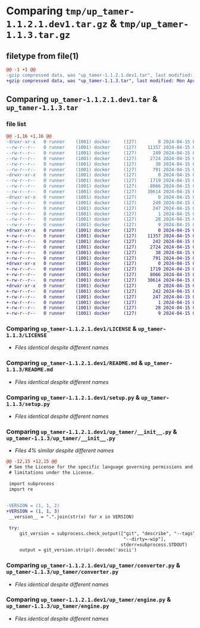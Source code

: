 # Comparing `tmp/up_tamer-1.1.2.1.dev1.tar.gz` & `tmp/up_tamer-1.1.3.tar.gz`

## filetype from file(1)

```diff
@@ -1 +1 @@
-gzip compressed data, was "up_tamer-1.1.2.1.dev1.tar", last modified: Mon Apr 15 08:13:22 2024, max compression
+gzip compressed data, was "up_tamer-1.1.3.tar", last modified: Mon Apr 15 08:15:52 2024, max compression
```

## Comparing `up_tamer-1.1.2.1.dev1.tar` & `up_tamer-1.1.3.tar`

### file list

```diff
@@ -1,16 +1,16 @@
-drwxr-xr-x   0 runner    (1001) docker     (127)        0 2024-04-15 08:13:22.214898 up_tamer-1.1.2.1.dev1/
--rw-r--r--   0 runner    (1001) docker     (127)    11357 2024-04-15 08:13:19.000000 up_tamer-1.1.2.1.dev1/LICENSE
--rw-r--r--   0 runner    (1001) docker     (127)      249 2024-04-15 08:13:22.214898 up_tamer-1.1.2.1.dev1/PKG-INFO
--rw-r--r--   0 runner    (1001) docker     (127)     2724 2024-04-15 08:13:19.000000 up_tamer-1.1.2.1.dev1/README.md
--rw-r--r--   0 runner    (1001) docker     (127)       38 2024-04-15 08:13:22.214898 up_tamer-1.1.2.1.dev1/setup.cfg
--rw-r--r--   0 runner    (1001) docker     (127)      791 2024-04-15 08:13:19.000000 up_tamer-1.1.2.1.dev1/setup.py
-drwxr-xr-x   0 runner    (1001) docker     (127)        0 2024-04-15 08:13:22.210898 up_tamer-1.1.2.1.dev1/up_tamer/
--rw-r--r--   0 runner    (1001) docker     (127)     1719 2024-04-15 08:13:19.000000 up_tamer-1.1.2.1.dev1/up_tamer/__init__.py
--rw-r--r--   0 runner    (1001) docker     (127)     8066 2024-04-15 08:13:19.000000 up_tamer-1.1.2.1.dev1/up_tamer/converter.py
--rw-r--r--   0 runner    (1001) docker     (127)    30614 2024-04-15 08:13:19.000000 up_tamer-1.1.2.1.dev1/up_tamer/engine.py
-drwxr-xr-x   0 runner    (1001) docker     (127)        0 2024-04-15 08:13:22.214898 up_tamer-1.1.2.1.dev1/up_tamer.egg-info/
--rw-r--r--   0 runner    (1001) docker     (127)      249 2024-04-15 08:13:22.000000 up_tamer-1.1.2.1.dev1/up_tamer.egg-info/PKG-INFO
--rw-r--r--   0 runner    (1001) docker     (127)      247 2024-04-15 08:13:22.000000 up_tamer-1.1.2.1.dev1/up_tamer.egg-info/SOURCES.txt
--rw-r--r--   0 runner    (1001) docker     (127)        1 2024-04-15 08:13:22.000000 up_tamer-1.1.2.1.dev1/up_tamer.egg-info/dependency_links.txt
--rw-r--r--   0 runner    (1001) docker     (127)       28 2024-04-15 08:13:22.000000 up_tamer-1.1.2.1.dev1/up_tamer.egg-info/requires.txt
--rw-r--r--   0 runner    (1001) docker     (127)        9 2024-04-15 08:13:22.000000 up_tamer-1.1.2.1.dev1/up_tamer.egg-info/top_level.txt
+drwxr-xr-x   0 runner    (1001) docker     (127)        0 2024-04-15 08:15:52.734990 up_tamer-1.1.3/
+-rw-r--r--   0 runner    (1001) docker     (127)    11357 2024-04-15 08:15:48.000000 up_tamer-1.1.3/LICENSE
+-rw-r--r--   0 runner    (1001) docker     (127)      242 2024-04-15 08:15:52.730990 up_tamer-1.1.3/PKG-INFO
+-rw-r--r--   0 runner    (1001) docker     (127)     2724 2024-04-15 08:15:48.000000 up_tamer-1.1.3/README.md
+-rw-r--r--   0 runner    (1001) docker     (127)       38 2024-04-15 08:15:52.734990 up_tamer-1.1.3/setup.cfg
+-rw-r--r--   0 runner    (1001) docker     (127)      791 2024-04-15 08:15:48.000000 up_tamer-1.1.3/setup.py
+drwxr-xr-x   0 runner    (1001) docker     (127)        0 2024-04-15 08:15:52.730990 up_tamer-1.1.3/up_tamer/
+-rw-r--r--   0 runner    (1001) docker     (127)     1719 2024-04-15 08:15:48.000000 up_tamer-1.1.3/up_tamer/__init__.py
+-rw-r--r--   0 runner    (1001) docker     (127)     8066 2024-04-15 08:15:48.000000 up_tamer-1.1.3/up_tamer/converter.py
+-rw-r--r--   0 runner    (1001) docker     (127)    30614 2024-04-15 08:15:48.000000 up_tamer-1.1.3/up_tamer/engine.py
+drwxr-xr-x   0 runner    (1001) docker     (127)        0 2024-04-15 08:15:52.730990 up_tamer-1.1.3/up_tamer.egg-info/
+-rw-r--r--   0 runner    (1001) docker     (127)      242 2024-04-15 08:15:52.000000 up_tamer-1.1.3/up_tamer.egg-info/PKG-INFO
+-rw-r--r--   0 runner    (1001) docker     (127)      247 2024-04-15 08:15:52.000000 up_tamer-1.1.3/up_tamer.egg-info/SOURCES.txt
+-rw-r--r--   0 runner    (1001) docker     (127)        1 2024-04-15 08:15:52.000000 up_tamer-1.1.3/up_tamer.egg-info/dependency_links.txt
+-rw-r--r--   0 runner    (1001) docker     (127)       28 2024-04-15 08:15:52.000000 up_tamer-1.1.3/up_tamer.egg-info/requires.txt
+-rw-r--r--   0 runner    (1001) docker     (127)        9 2024-04-15 08:15:52.000000 up_tamer-1.1.3/up_tamer.egg-info/top_level.txt
```

### Comparing `up_tamer-1.1.2.1.dev1/LICENSE` & `up_tamer-1.1.3/LICENSE`

 * *Files identical despite different names*

### Comparing `up_tamer-1.1.2.1.dev1/README.md` & `up_tamer-1.1.3/README.md`

 * *Files identical despite different names*

### Comparing `up_tamer-1.1.2.1.dev1/setup.py` & `up_tamer-1.1.3/setup.py`

 * *Files identical despite different names*

### Comparing `up_tamer-1.1.2.1.dev1/up_tamer/__init__.py` & `up_tamer-1.1.3/up_tamer/__init__.py`

 * *Files 4% similar despite different names*

```diff
@@ -12,15 +12,15 @@
 # See the License for the specific language governing permissions and
 # limitations under the License.
 
 import subprocess
 import re
 
 
-VERSION = (1, 1, 2)
+VERSION = (1, 1, 3)
 __version__ = ".".join(str(x) for x in VERSION)
 
 try:
     git_version = subprocess.check_output(["git", "describe", "--tags",
                                            "--dirty=-wip"],
                                           stderr=subprocess.STDOUT)
     output = git_version.strip().decode('ascii')
```

### Comparing `up_tamer-1.1.2.1.dev1/up_tamer/converter.py` & `up_tamer-1.1.3/up_tamer/converter.py`

 * *Files identical despite different names*

### Comparing `up_tamer-1.1.2.1.dev1/up_tamer/engine.py` & `up_tamer-1.1.3/up_tamer/engine.py`

 * *Files identical despite different names*

